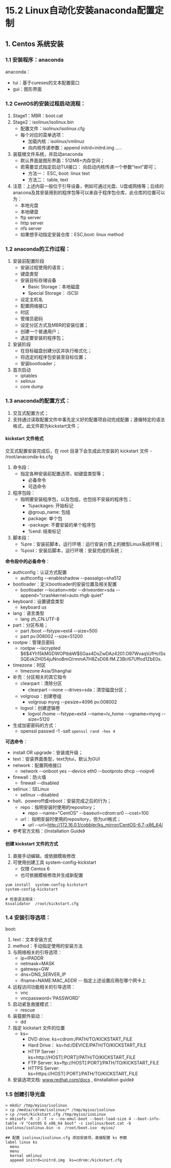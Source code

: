 # 15.2 Linux自动化安装anaconda配置定制
## 1. Centos 系统安装
### 1.1 安装程序：anaconda
anaconda：
- tui：基于cureses的文本配置窗口
- gui：图形界面


### 1.2 CentOS的安装过程启动流程：
1. Stage1：MBR：boot.cat
2. Stage2：isolinux/isolinux.bin
    - 配置文件：isolinux/isolinux.cfg
    - 每个对应的菜单选项：
        - 加载内核：isolinux/vmlinuz
        - 向内核传递参数：append  initrd=initrd.img .....
3. 装载根文件系统，并启动anaconda
    - 默认界面是图形界面：512MB+内存空间；
    - 若需要显式指定启动TUI接口： 向启动内核传递一个参数"text"即可；
        - 方法一： ESC, boot: linux  text
        - 方法二： table, text
4. 注意：上述内容一般位于引导设备，例如可通过光盘、U盘或网络等；后续的anacona及其安装用到的程序包等可以来自于程序包仓库，此仓库的位置可以为：
    - 本地光盘
    - 本地硬盘
    - ftp server
    - http server
    - nfs server
    - 如果想手动指定安装仓库：ESC,boot: linux method

### 1.2 anaconda的工作过程：
1. 安装前配置阶段
    - 安装过程使用的语言；
    - 键盘类型
    - 安装目标存储设备
        - Basic Storage：本地磁盘
        - Special Storage： iSCSI
    - 设定主机名
    - 配置网络接口
    - 时区
    - 管理员密码
    - 设定分区方式及MBR的安装位置；
    - 创建一个普通用户；
    - 选定要安装的程序包；
2. 安装阶段
    - 在目标磁盘创建分区并执行格式化；
    - 将选定的程序包安装至目标位置；
    - 安装bootloader；
3. 首次启动
    - iptables
    - selinux
    - core dump

### 1.3 anaconda的配置方式：
1. 交互式配置方式；
2. 支持通过读取配置文件中事先定义好的配置项自动完成配置；遵循特定的语法格式，此文件即为kickstart文件；

#### kickstart 文件格式
交互式配置安装完成后，在 root 目录下会生成此次安装的 kickstart 文件 - /root/anaconda-ks.cfg
1. 命令段：
    - 指定各种安装前配置选项，如键盘类型等；
        - 必备命令
        - 可选命令
2. 程序包段：
    - 指明要安装程序包，以及包组，也包括不安装的程序包；
        - %packages: 开始标记
        - @group_name: 包组
        - package: 单个包
        - -package: 不要安装的单个程序包
        - %end: 结束标记
3. 脚本段：
    - %pre：安装前脚本，运行环境：运行安装介质上的微型Linux系统环境；
    - %post：安装后脚本，运行环境：安装完成的系统；


**命令段中的必备命令**：
- authconfig：认证方式配置
    - authconfig  --enableshadow  --passalgo=sha512
- bootloader：定义bootloader的安装位置及相关配置
    - bootloader  --location=mbr  --driveorder=sda  --append="crashkernel=auto rhgb quiet"
- keyboard：设置键盘类型
    - keyboard us
- lang：语言类型
    - lang  zh_CN.UTF-8
- part：分区布局；
    - part  /boot  --fstype=ext4  --size=500
    - part  pv.008002  --size=51200
- rootpw：管理员密码
    - rootpw  --iscrypted  \$6\$4Yh15kMGDWOPtbbW$SGax4DsZwDAz4201.O97WvaqVJfHcISsSQEokZH054juNnoBmO/rmmA7H8ZsD08.fM.Z3Br/67Uffod1ZbE0s.
- timezone：时区
    - timezone  Asia/Shanghai
- 补充：分区相关的其它指令
    - clearpart：清除分区
        - clearpart  --none  --drives=sda：清空磁盘分区；
    - volgroup：创建卷组
        - volgroup  myvg  --pesize=4096  pv.008002
    - logvol：创建逻辑卷
        - logvol  /home  --fstype=ext4  --name=lv_home  --vgname=myvg  --size=5120
- 生成加密密码的方式：
    - openssl  passwd  -1  -salt `openssl rand -hex 4`

**可选命令**：
- install  OR  upgrade：安装或升级；
- text：安装界面类型，text为tui，默认为GUI
- network：配置网络接口
    - network  --onboot yes  --device eth0  --bootproto dhcp  --noipv6
- firewall：防火墙
    - firewall  --disabled
- selinux：SELinux
    - selinux --disabled
- halt、poweroff或reboot：安装完成之后的行为；
    - repo：指明安装时使用的repository；
        - repo  --name="CentOS"  --baseurl=cdrom:sr0  --cost=100
    - url： 指明安装时使用的repository，但为url格式；
        - url --url=http://172.16.0.1/cobbler/ks_mirror/CentOS-6.7-x86_64/    
- 参考官方文档：《Installation Guide》


#### 创建 kickstart 文件的方式
1. 直接手动编辑，或依据模板修改
2. 可使用创建工具 system-config-kickstart
    - 仅限 Centos 6
    - 也可依据模板修改并生成新配置
```
yum install  system-config-kickstart
system-config-kickstart

# 检查语法错误：
ksvalidator  /root/kickstart.cfg
```

### 1.4 安装引导选项：
boot:
1. text：文本安装方式
2. method：手动指定使用的安装方法
3. 与网络相关的引导选项：
    - ip=IPADDR
    - netmask=MASK
    - gateway=GW
    - dns=DNS_SERVER_IP
    - ifname=NAME:MAC_ADDR -- 指定上述设置应用在哪个网卡上
3. 远程访问功能相关的引导选项：
    - vnc
    - vncpassword='PASSWORD'
4. 启动紧急救援模式：
    - rescue
5. 装载额外驱动：
    - dd
6. 指定 kickstart 文件的位置
    - ks=
        - DVD drive: ks=cdrom:/PATH/TO/KICKSTART_FILE
        - Hard Drive： ks=hd:/DEVICE/PATH/TO/KICKSTART_FILE
        - HTTP Server： ks=http://HOST[:PORT]/PATH/TO/KICKSTART_FILE
        - FTP Server:  ks=ftp://HOST[:PORT]/PATH/TO/KICKSTART_FILE
        - HTTPS Server:  ks=https://HOST[:PORT]/PATH/TO/KICKSTART_FILE
7. 安装选项文档: www.redhat.com/docs , 《installation guide》        


### 1.5 创建引导光盘
```
> mkdir /tmp/myiso/isolinux
> cp /media/cdrom/isolinux/* /tmp/myiso/isolinux
> cp /root/kickstart.cfg /tmp/myiso/isoLinux
> mkisofs -R -J -T -v --no-emul-boot --boot-load-size 4 --boot-info-table -V "CentOS 6 x86_64 boot" -c isolinux/boot.cat -b isolinux/isolinux.bin -o  /root/boot.iso  myiso/

## 配置 isolinux/isolinux.cfg 添加安装项，直接配置 ks 参数
label linux ks
  menu
  menu
  kernal vmlinuz
  appeed initrd=initrd.img  ks=cdrom:/kickstart.cfg
```
